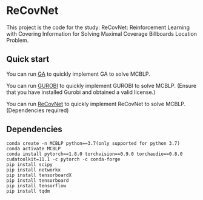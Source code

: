 # ReCovNet
This project is the code for the study: ReCovNet: Reinforcement Learning with Covering Information for Solving Maximal Coverage Billboards Location Problem.

## Quick start
You can run [GA](https://github.com/HIGISX/ReCovNet/blob/master/Billboard_MCLP_GA.ipynb) to quickly implement GA to solve MCBLP.

You can run [GUROBI](https://github.com/HIGISX/ReCovNet/blob/master/Billboard_MCLP_solver.ipynb) to quickly implement GUROBI to solve MCBLP. (Ensure that you have installed Gurobi and obtained a valid license.)

You can run [ReCovNet](https://github.com/HIGISX/ReCovNet/blob/master/Billboards_MCLP_DRL.ipynb) to quickly implement ReCovNet to solve MCBLP. (Dependencies required)

## Dependencies
```
conda create -n MCBLP python==3.7(only supported for python 3.7)
conda activate MCBLP
conda install pytorch==1.8.0 torchvision==0.9.0 torchaudio==0.8.0 cudatoolkit=11.1 -c pytorch -c conda-forge
pip install scipy
pip install networkx
pip install tensorboardX
pip install tensorboard
pip install tensorflow
pip install tqdm
```

